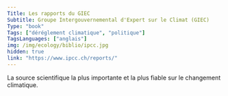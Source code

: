 ```yaml
---
Title: Les rapports du GIEC
Subtitle: Groupe Intergouvernemental d'Expert sur le Climat (GIEC)
Type: "book"
Tags: ["déréglement climatique", "politique"]
TagsLanguages: ["anglais"]
img: /img/ecology/biblio/ipcc.jpg
hidden: true
link: "https://www.ipcc.ch/reports/"
---
```


La source scientifique la plus importante et la plus fiable sur le changement climatique.